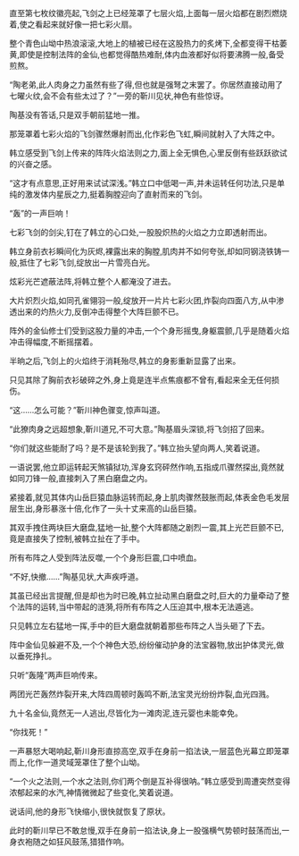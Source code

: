 
直至第七枚纹徽亮起,飞剑之上已经笼罩了七层火焰,上面每一层火焰都在剧烈燃烧着,使之看起来就好像一把七彩火扇。

整个青色山坳中热浪滚滚,大地上的植被已经在这股热力的炙烤下,全都变得干枯萎黄,即使是控制法阵的金仙,也都觉得酷热难耐,体内血液都好似将要沸腾一般,备受煎熬。

“陶老弟,此人肉身之力虽然有些了得,但也就是强弩之末罢了。你居然直接动用了七曜火纹,会不会有些太过了？”一旁的靳川见状,神色有些惊讶。

陶基没有答话,只是双手朝前猛地一推。

那笼罩着七彩火焰的飞剑骤然爆射而出,化作彩色飞虹,瞬间就射入了大阵之中。

韩立感受到飞剑上传来的阵阵火焰法则之力,面上全无惧色,心里反倒有些跃跃欲试的兴奋之感。

“这才有点意思,正好用来试试深浅。”韩立口中低喝一声,并未运转任何功法,只是单纯的激发体内星辰之力,挺着胸膛迎向了直射而来的飞剑。

“轰”的一声巨响！

七彩飞剑的剑尖,钉在了韩立的心口处,一股股炽热的火焰之力立即透射而出。

韩立身前衣衫瞬间化为灰烬,裸露出来的胸膛,肌肉并不如何夸张,却如同钢浇铁铸一般,抵住了七彩飞剑,绽放出一片雪亮白光。

炫彩光芒遮蔽法阵,将韩立整个人都淹没了进去。

大片炽烈火焰,如同孔雀翎羽一般,绽放开一片片七彩火团,炸裂向四面八方,从中渗透出来的灼热火力,反倒冲击得整个大阵巨颤不已。

阵外的金仙修士们受到这股力量的冲击,一个个身形摇曳,身躯震颤,几乎是随着火焰冲击得幅度,不断摇摆着。

半晌之后,飞剑上的火焰终于消耗殆尽,韩立的身影重新显露了出来。

只见其除了胸前衣衫破碎之外,身上竟是连半点焦痕都不曾有,看起来全无任何损伤。

“这……怎么可能？”靳川神色骤变,惊声叫道。

“此獠肉身之远超想象,靳川道兄,不可大意。”陶基眉头深锁,将飞剑招了回来。

“你们就这些能耐了吗？是不是该轮到我了。”韩立抬头望向两人,笑着说道。

一语说罢,他立即运转起天煞镇狱功,浑身玄窍砰然作响,五指成爪骤然探出,竟然就如同刀锋一般,直接刺入了黑白磨盘之内。

紧接着,就见其体内山岳巨猿血脉运转而起,身上肌肉骤然鼓胀而起,体表金色毛发层层生出,身形暴涨十倍,化作了一头十丈来高的山岳巨猿。

其双手拽住两块巨大磨盘,猛地一扯,整个大阵都随之剧烈一震,其上光芒巨颤不已,竟是直接失了控制,被韩立扯在了手中。

所有布阵之人受到阵法反噬,一个个身形巨震,口中喷血。

“不好,快撤……”陶基见状,大声疾呼道。

其虽已经出言提醒,但是却也为时已晚,韩立扯动黑白磨盘之时,巨大的力量牵动了整个法阵的运转,当中带起的涟漪,将所有布阵之人压迫其中,根本无法遁逃。

只见韩立左右猛地一挥,手中的巨大磨盘就朝着那些布阵之人当头砸了下去。

阵中金仙见躲避不及,一个个神色大恐,纷纷催动护身的法宝器物,放出护体灵光,做以垂死挣扎。

只听“轰隆”两声巨响传来。

两团光芒轰然炸裂开来,大阵四周顿时轰鸣不断,法宝灵光纷纷炸裂,血光四溅。

九十名金仙,竟然无一人逃出,尽皆化为一滩肉泥,连元婴也未能幸免。

“你找死！”

一声暴怒大喝响起,靳川身形直掠高空,双手在身前一掐法诀,一层蓝色光幕立即笼罩而上,化作一道灵域笼罩住了整个山坳。

“一个火之法则,一个水之法则,你们两个倒是互补得很呐。”韩立感受到周遭突然变得浓郁起来的水汽,神情微微起了些变化,笑着说道。

说话间,他的身形飞快缩小,很快就恢复了原状。

此时的靳川早已不敢怠慢,双手在身前一掐法诀,身上一股强横气势顿时鼓荡而出,一身衣袍随之如狂风鼓荡,猎猎作响。
